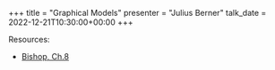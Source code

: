 +++
title = "Graphical Models"
presenter = "Julius Berner"
talk_date = 2022-12-21T10:30:00+00:00
+++

Resources:
- [Bishop, Ch.8](http://users.isr.ist.utl.pt/~wurmd/Livros/school/Bishop%20-%20Pattern%20Recognition%20And%20Machine%20Learning%20-%20Springer%20%202006.pdf)